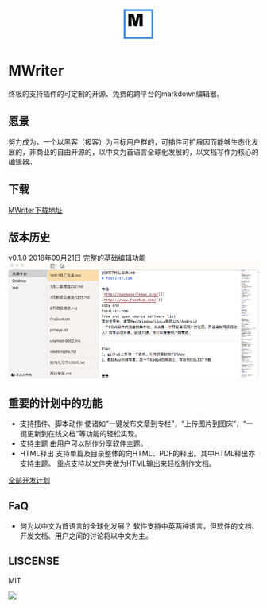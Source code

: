 <img src="mwriter/build/icon.png" style="margin-left: 45%;">

# MWriter

终极的支持插件的可定制的开源、免费的跨平台的markdown编辑器。

## 愿景
努力成为，一个以黑客（极客）为目标用户群的，可插件可扩展因而能够生态化发展的，非商业的自由开源的，以中文为首语言全球化发展的，以文档写作为核心的编辑器。

## 下载
[MWriter下载地址](http://mwriter.netqon.com)

## 版本历史
v0.1.0 2018年09月21日
完整的基础编辑功能
![](crash/v0.1.png)

## 重要的计划中的功能
- 支持插件、脚本动作
使诸如“一键发布文章到专栏”，“上传图片到图床”，“一键更新到在线文档”等功能的轻松实现。
- 支持主题
由用户可以制作分享软件主题。
- HTML释出
支持单篇及目录整体的向HTML、PDF的释出。其中HTML释出亦支持主题。
重点支持以文件夹做为HTML输出来轻松制作文档。

[全部开发计划](https://github.com/fateleak/mwriter/issues)

## FaQ
- 何为以中文为首语言的全球化发展？
软件支持中英两种语言，但软件的文档、开发文档、用户之间的讨论将以中文为主。


## LISCENSE
MIT

![](http://fate2.oss-cn-shanghai.aliyuncs.com/pool/20180921133022.png)